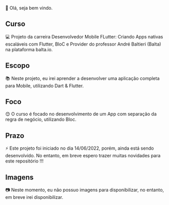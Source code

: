 👋 Olá, seja bem vindo.

## Curso

💻 Projeto da carreira Desenvolvedor Mobile FLutter: Criando Apps nativas escaláveis com Flutter, BloC e Provider do professor André Baltieri (Balta) na plataforma balta.io.

## Escopo

📚 Neste projeto, eu irei aprender a desenvolver uma aplicação completa para Mobile, utilizando Dart & Flutter.

## Foco

😊 O curso é focado no desenvolvimento de um App com separação da regra de negócio, utilizando Bloc.

## Prazo

⚡ Este projeto foi iniciado no dia 14/06/2022, porém, ainda está sendo desenvolvido. No entanto, em breve espero trazer muitas novidades para este repositório !!!

## Imagens

:camera: Neste momento, eu não possuo imagens para disponibilizar, no entanto, em breve irei disponibilizar.

